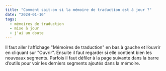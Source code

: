 ```yaml
---
title: "Comment sait-on si la mémoire de traduction est à jour ?"
date: "2024-01-16"
tags:
  - mémoires de traduction
  - mise à jour
  - j'ai un doute
---
```


Il faut aller l’affichage "Mémoires de traduction" en bas à gauche et l’ouvrir en cliquant sur "Ouvrir". Ensuite il faut regarder si elle contient bien les nouveaux segments. Parfois il faut défiler à la page suivante dans la barre d’outils pour voir les derniers segments ajoutés dans la mémoire.
